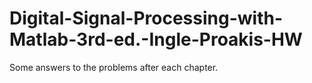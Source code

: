 # Digital-Signal-Processing-with-Matlab-3rd-ed.-Ingle-Proakis-HW
Some answers to the problems after each chapter. 
